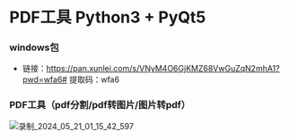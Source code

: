 # PDF工具  Python3 + PyQt5 

### windows包
  - 链接：https://pan.xunlei.com/s/VNyM4O6GjKMZ68VwGuZqN2mhA1?pwd=wfa6# 提取码：wfa6

### PDF工具（pdf分割/pdf转图片/图片转pdf）
  ![录制_2024_05_21_01_15_42_597](https://github.com/shiqi-1989/P2I/assets/48465237/d3f00a20-cdb8-44e5-bf84-c8a71e90f0da)

